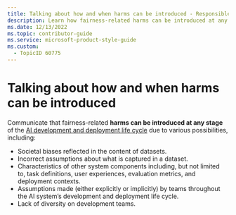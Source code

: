 ```yaml
---
title: Talking about how and when harms can be introduced - Responsible AI Style Guide
description: Learn how fairness-related harms can be introduced at any stage of the AI development and deployment life cycle. Understand the impact of societal biases, incorrect assumptions, and team diversity on AI systems.
ms.date: 12/13/2022
ms.topic: contributor-guide
ms.service: microsoft-product-style-guide
ms.custom:
  - TopicID 60775
---
```



# Talking about how and when harms can be introduced

Communicate that fairness-related **harms can be introduced at any stage** of the [AI development and deployment life cycle](~\responsible-ai-style-guide\a-z-word-list\a\ai-development-and-deployment-life-cycle.md) due to various possibilities, including:

- Societal biases reflected in the content of datasets.
- Incorrect assumptions about what is captured in a dataset. 
- Characteristics of other system components including, but not limited to, task definitions, user experiences, evaluation metrics, and deployment contexts.
- Assumptions made (either explicitly or implicitly) by teams throughout the AI system’s development and deployment life cycle. 
- Lack of diversity on development teams.  
